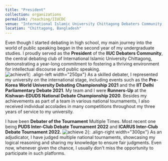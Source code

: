 ```yaml
---
title: "President"
collection: organizations
permalink: /teaching/IIUCDC
venue: "International Islamic University Chittagong Debaters Community, International Islamic University Chittagong"
location: "Chittagong, Bangladesh"
---
```

Even though I started debating in high school, my main journey into the world of public speaking began in the second year of my undergraduate studies. I proudly served as the **President** of the **IIUC Debaters Community**, the central debating club of International Islamic University Chittagong, demonstrating a year-long commitment to fostering a thriving environment for intellectual discourse and public speaking.<br>
![achieve1](https://github.com/Aveiro11/Adib.github.io/assets/74791612/5aab344f-e071-4526-9d1e-d67d86c07b83){: .align-left width="250px"}
As a skilled debater, I represented my university on the international stage, including events such as the **Pre-Korea World University Debating Championship 2021** and the **IIT Delhi Parliamentary Debate 2021**. My team and I were **Runners-Up** at the **Kishwan-EDUDS National Debate Championship 2020**. Besides my achievements as part of a team in various national tournaments, I also received individual accolades in many competitions throughout my three years of service to my university.

I have been **Debater of the Tournament** Multiple Times. Most recent one being **PUDS Inter-Club Debate Tournament 2022** and **ICARUS Inter-Club Debate Tournament 2022.**
![achieve 2](https://github.com/Aveiro11/Adib.github.io/assets/74791612/4e71579e-8a64-4dcc-ab8d-10ea3ce4fe49){: .align-right width="300px"}
As an adjudicator, I have judged multiple national tournaments, showcasing my logical reasoning and sharing my knowledge to ensure fair judgments. Even now, whenever given the chance, I usually don't miss the opportunity to participate in such platforms.
